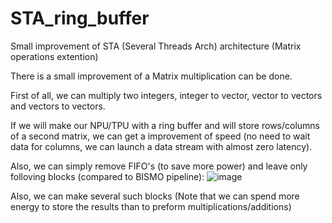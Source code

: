 # STA_ring_buffer
Small improvement of STA (Several Threads Arch) architecture (Matrix operations extention)

There is a small improvement of a Matrix multiplication can be done.

First of all, we can multiply two integers, integer to vector, vector to vectors and vectors to vectors.

If we will make our NPU/TPU with a ring buffer and will store rows/columns of a second matrix, we can get a improvement of speed (no need to wait data for columns, we can launch a data stream with almost zero latency).

Also, we can simply remove FIFO's (to save more power) and leave only folloving blocks (compared to BISMO pipeline): 
![image](https://github.com/ValeriyAndreevichPushkarev/STA_ring_buffer/assets/130975795/de7d7b61-6f52-4e4d-b957-2355fce9f0aa)

Also, we can make several such blocks
(Note that we can spend more energy to store the results than to preform multiplications/additions)
